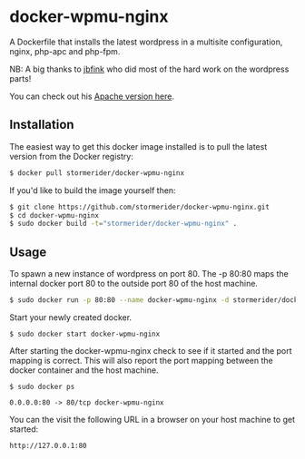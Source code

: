 # docker-wpmu-nginx

A Dockerfile that installs the latest wordpress in a multisite configuration, nginx, php-apc and php-fpm.

NB: A big thanks to [jbfink](https://github.com/jbfink/docker-wordpress) who did most of the hard work on the wordpress parts!

You can check out his [Apache version here](https://github.com/jbfink/docker-wordpress).

## Installation

The easiest way to get this docker image installed is to pull the latest version
from the Docker registry:

```bash
$ docker pull stormerider/docker-wpmu-nginx
```

If you'd like to build the image yourself then:

```bash
$ git clone https://github.com/stormerider/docker-wpmu-nginx.git
$ cd docker-wpmu-nginx
$ sudo docker build -t="stormerider/docker-wpmu-nginx" .
```

## Usage

To spawn a new instance of wordpress on port 80.  The -p 80:80 maps the internal docker port 80 to the outside port 80 of the host machine.

```bash
$ sudo docker run -p 80:80 --name docker-wpmu-nginx -d stormerider/docker-wpmu-nginx
```

Start your newly created docker.

```
$ sudo docker start docker-wpmu-nginx
```

After starting the docker-wpmu-nginx check to see if it started and the port mapping is correct.  This will also report the port mapping between the docker container and the host machine.

```
$ sudo docker ps

0.0.0.0:80 -> 80/tcp docker-wpmu-nginx
```

You can the visit the following URL in a browser on your host machine to get started:

```
http://127.0.0.1:80
```
